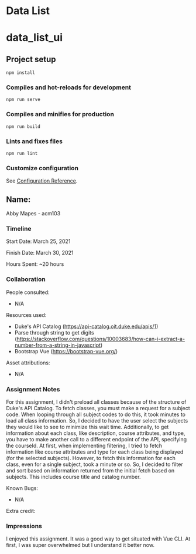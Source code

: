 # Data List

# data_list_ui

## Project setup
```
npm install
```

### Compiles and hot-reloads for development
```
npm run serve
```

### Compiles and minifies for production
```
npm run build
```

### Lints and fixes files
```
npm run lint
```

### Customize configuration
See [Configuration Reference](https://cli.vuejs.org/config/).


## Name: 
Abby Mapes - acm103

### Timeline

Start Date: March 25, 2021

Finish Date: March 30, 2021

Hours Spent: ~20 hours


### Collaboration

People consulted:
- N/A

Resources used:
- Duke's API Catalog (https://api-catalog.oit.duke.edu/apis/1)
- Parse through string to get digits (https://stackoverflow.com/questions/10003683/how-can-i-extract-a-number-from-a-string-in-javascript)
- Bootstrap Vue (https://bootstrap-vue.org/)

Asset attributions:
- N/A

### Assignment Notes

For this assignment, I didn't preload all classes because of the structure of Duke's API Catalog. To fetch classes, you must make a request for a subject code. When looping through all subject codes to do this, it took minutes to load all class information. So, I decided to have the user select the subjects they would like to see to minimize this wait time. Additionally, to get information about each class, like description, course attributes, and type, you have to make another call to a different endpoint of the API, specifying the courseId. At first, when implementing filtering, I tried to fetch information like course attributes and type for each class being displayed (for the selected subjects). However, to fetch this information for each class, even for a single subject, took a minute or so. So, I decided to filter and sort based on information returned from the initial fetch based on subjects. This includes course title and catalog number.

Known Bugs:
- N/A

Extra credit:

### Impressions
I enjoyed this assignment. It was a good way to get situated with Vue CLI. At first, I was super overwhelmed but I understand it better now.